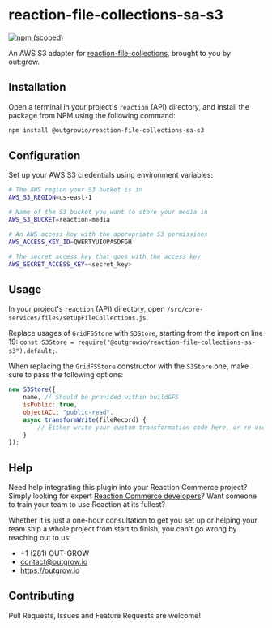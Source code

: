 # reaction-file-collections-sa-s3

[![npm (scoped)](https://img.shields.io/npm/v/@outgrowio/reaction-file-collections-sa-s3.svg)](https://www.npmjs.com/package/@outgrowio/reaction-file-collections-sa-s3)

An AWS S3 adapter for [reaction-file-collections](https://github.com/reactioncommerce/reaction-file-collections), brought to you by out:grow.

## Installation

Open a terminal in your project's `reaction` (API) directory, and install the package from NPM using the following command:

```bash
npm install @outgrowio/reaction-file-collections-sa-s3
```

## Configuration

Set up your AWS S3 credentials using environment variables:

```bash
# The AWS region your S3 bucket is in
AWS_S3_REGION=us-east-1

# Name of the S3 bucket you want to store your media in
AWS_S3_BUCKET=reaction-media

# An AWS access key with the appropriate S3 permissions
AWS_ACCESS_KEY_ID=QWERTYUIOPASDFGH

# The secret access key that goes with the access key
AWS_SECRET_ACCESS_KEY=<secret_key>
```

## Usage

In your project's `reaction` (API) directory, open `/src/core-services/files/setUpFileCollections.js`.

Replace usages of `GridFSStore` with `S3Store`, starting from the import on line 19: `const S3Store = require("@outgrowio/reaction-file-collections-sa-s3").default;`.

When replacing the `GridFSStore` constructor with the `S3Store` one, make sure to pass the following options:

```javascript
new S3Store({
    name, // Should be provided within buildGFS
    isPublic: true,
    objectACL: "public-read",
    async transformWrite(fileRecord) {
        // Either write your custom transformation code here, or re-use the one from the GridFSStore constructor
    }
});
```

## Help

Need help integrating this plugin into your Reaction Commerce project? Simply looking for expert [Reaction Commerce developers](https://outgrow.io)? Want someone to train your team to use Reaction at its fullest?

Whether it is just a one-hour consultation to get you set up or helping your team ship a whole project from start to finish, you can't go wrong by reaching out to us:

* +1 (281) OUT-GROW
* contact@outgrow.io
* https://outgrow.io

## Contributing

Pull Requests, Issues and Feature Requests are welcome!
